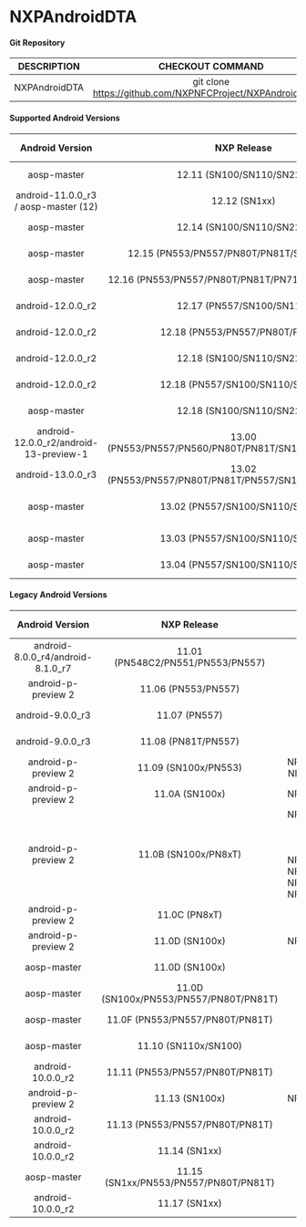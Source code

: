 # NXPAndroidDTA


#### Git Repository

| DESCRIPTION        | CHECKOUT COMMAND          |
| :-------------: |:-------------:| 
| NXPAndroidDTA    |  git clone https://github.com/NXPNFCProject/NXPAndroidDTA.git |

#### Supported Android Versions 

| Android Version        | NXP Release          | NXP Tag  | DTA Version |
| :-------------: |:-------------:| :-----:| :------:|
| aosp-master | 12.11 (SN100/SN110/SN220) | NFC_AR_00_E000_12.02.01_OpnSrc NFC_AR_00_E000_12.04.01_OpnSrc | DTA 12.11 |
| android-11.0.0_r3 / aosp-master (12)    | 12.12 (SN1xx) | NFC_AR_00_6000_11.59.00_OpnSrc | DTA 12.12 |
| aosp-master | 12.14 (SN100/SN110/SN220) | NFC_AR_00_E000_12.07.00_OpnSrc | DTA 12.14 |
| aosp-master    | 12.15 (PN553/PN557/PN80T/PN81T/SN1xx/SN220) | NFC_AR_00_18C0_12.01.00_OpnSrc NFC_AR_00_E800_12.08.00_OpnSrc | DTA 12.15 |
| aosp-master    | 12.16 (PN553/PN557/PN80T/PN81T/PN7160/SN1xx/SN220) | NFC_AR_00_E800_12.09.00_OpnSrc | DTA 12.16 |
| android-12.0.0_r2    | 12.17 (PN557/SN100/SN110) | NFC_AR_00_E800_12.0D.00_OpnSrc | DTA 12.17 |
| android-12.0.0_r2    | 12.18 (PN553/PN557/PN80T/PN81T) | NFC_AR_00_18C0_12.02.00_OpnSrc | DTA 12.18 |
| android-12.0.0_r2    | 12.18 (SN100/SN110/SN220) | NFC_AR_00_E800_12.10.00_OpnSrc | DTA 12.18 |
| android-12.0.0_r2    | 12.18 (PN557/SN100/SN110/SN220) | NFC_AR_00_E800_12.12.00_OpnSrc | DTA 12.18 |
| aosp-master    | 12.18 (SN100/SN110/SN220) | NFC_AR_00_E800_13.02.01_OpnSrc NFC_AR_00_E800_13.03.00_OpnSrc | DTA 12.18 |
| android-12.0.0_r2/android-13-preview-1  | 13.00 (PN553/PN557/PN560/PN80T/PN81T/SN100/SN110/SN220) | NFC_AR_00_E800_12.14.00_OpnSrc NFC_AR_00_18C0_13.01.00_OpnSrc  NFC_AR_00_1E800_13.09.00_OpnSrc | DTA 13.00 |
| android-13.0.0_r3   | 13.02 (PN553/PN557/PN80T/PN81T/PN557/SN100/SN110/SN220) | NFC_AR_00_18C0_13.02.00_OpnSrc NFC_AR_00_1E800_13.0B.00_OpnSrc | DTA 13.02 |
| aosp-master | 13.02 (PN557/SN100/SN110/SN220) | NFC_AR_00_1E800_14.02.00_OpnSrc NFC_AR_00_1E800_14.03.00_OpnSrc NFC_AR_00_1E800_14.04.00_OpnSrc | DTA 13.02 |
| aosp-master | 13.03 (PN557/SN100/SN110/SN220) | NFC_AR_00_1E800_13.0D.01_OpnSrc NFC_AR_00_1E800_14.05.00_OpnSrc | DTA 13.03 |
| aosp-master | 13.04 (PN557/SN100/SN110/SN220) | NFC_AR_00_1E800_13.0E.00_OpnSrc NFC_AR_00_3E800_14.08.00_OpnSrc | DTA 13.04 |


#### Legacy Android Versions

| Android Version        | NXP Release          | NXP Tag  | DTA Version |
| :-------------: |:-------------:| :-----:| :------:|
| android-8.0.0_r4/android-8.1.0_r7              |  11.01 (PN548C2/PN551/PN553/PN557) |  NFC_NCIHALx_AR00C0.8.4.0_OpnSrc | DTA 11.01 |
| android-p-preview 2               |  11.06 (PN553/PN557) |  NFC_NCIHALx_AR00C0.9.0.D_OpnSrc | DTA 11.06 |
| android-9.0.0_r3              |  11.07 (PN557) |  NFC_NCIHALx_AR0800.9.1.0_OpnSrc | DTA 11.07 |
| android-9.0.0_r3              |  11.08 (PN81T/PN557) |  NFC_NCIHALx_AR1800.9.2.0_OpnSrc | DTA 11.08 |
| android-p-preview 2               |  11.09 (SN100x/PN553) |  NFC_NCIHALx_AR2000.09.00.0C_OpnSrc NFC_NCIHALx_AR2000.09.00.0F_OpnSrc | DTA 11.09 |
| android-p-preview 2               |  11.0A (SN100x) |  NFC_NCIHALx_AR2000.09.00.11_OpnSrc | DTA 11.0A |
| android-p-preview 2               |  11.0B (SN100x/PN8xT) | NFC_NCIHALx_AR2000.09.00.13_OpnSrc NFC_NCIHALx_AR0040.9.3.0_OpnSrc  NFC_NCIHALx_AR00C0.9.4.0_OpnSrc NFC_NCIHALx_AR1800.9.5.0_OpnSrc  NFC_NCIHALx_AR2000.09.00.15_OpnSrc  NFC_NCIHALx_AR2000.09.00.16_OpnSrc NFC_NCIHALx_AR2000.09.00.17_OpnSrc NFC_NCIHALx_AR2000.09.00.18_OpnSrc | DTA 11.0B |
| android-p-preview 2               |  11.0C (PN8xT) | NFC_NCIHALx_AR18C0.9.6.0_OpnSrc | DTA 11.0C |
| android-p-preview 2               |  11.0D (SN100x) | NFC_NCIHALx_AR2000.09.00.19_OpnSrc | DTA 11.0D |
| aosp-master                       |  11.0D (SN100x) | NFC_AR_00_2000_10.00.04_OpnSrc | DTA 11.0D |
| aosp-master                       | 11.0D (SN100x/PN553/PN557/PN80T/PN81T) | NFC_AR_00_6000_10.00.06_OpnSrc NFC_AR_00_18C0_10.01.00_OpnSrc | DTA 11.0D |
| aosp-master                       | 11.0F (PN553/PN557/PN80T/PN81T) | NFC_AR_00_18C0_10.02.00_OpnSrc | DTA 11.0F |
| aosp-master                       | 11.10 (SN110x/SN100) | NFC_AR_00_6000_10.00.0A_OpnSrc NFC_AR_00_6000_10.00.0B_OpnSrc | DTA 11.10 |
| android-10.0.0_r2                       | 11.11 (PN553/PN557/PN80T/PN81T) | NFC_AR_00_18C0_10.03.00_OpnSrc | DTA 11.11 |
| android-p-preview 2               |  11.13 (SN100x) | NFC_NCIHALx_AR2000.09.00.1B_OpnSrc | DTA 11.13 |
| android-10.0.0_r2                       | 11.13 (PN553/PN557/PN80T/PN81T) | NFC_AR_00_18C0_10.04.00_OpnSrc | DTA 11.13 |
| android-10.0.0_r2                       | 11.14 (SN1xx) | NFC_AR_00_6000_10.00.14_OpnSrc NFC_AR_00_6000_10.00.15_OpnSrc | DTA 11.14 |
| aosp-master                     | 11.15 (SN1xx/PN553/PN557/PN80T/PN81T) | NFC_AR_00_6000_11.02.00_OpnSrc NFC_AR_00_18C0_11.01.01_OpnSrc | DTA 11.15 |
| android-10.0.0_r2                       | 11.17 (SN1xx) | NFC_AR_00_6000_10.00.17_OpnSrc | DTA 11.17 |
